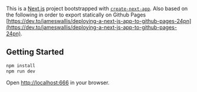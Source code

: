 This is a [Next.js](https://nextjs.org/) project bootstrapped with [`create-next-app`](https://github.com/vercel/next.js/tree/canary/packages/create-next-app).
Also based on the following in order to export statically on Github Pages [https://dev.to/jameswallis/deploying-a-next-js-app-to-github-pages-24pn](https://dev.to/jameswallis/deploying-a-next-js-app-to-github-pages-24pn).

## Getting Started

```bash
npm install
npm run dev
```

Open [http://localhost:666](http://localhost:666) in your browser.
